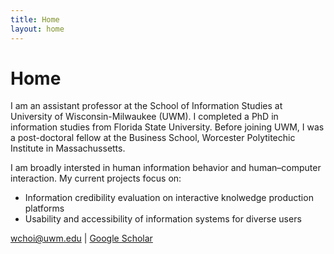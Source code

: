 ```yaml
---
title: Home
layout: home
---
```

# Home
I am an assistant professor at the School of Information Studies at University of Wisconsin-Milwaukee (UWM). I completed a PhD in information studies from Florida State University. Before joining UWM, I was a post-doctoral fellow at the Business School, Worcester Polytitechic Institute in Massachussetts.

I am broadly intersted in human information behavior and human–computer interaction. My current projects focus on:
- Information credibility evaluation on interactive knolwedge production platforms
- Usability and accessibility of information systems for diverse users 

wchoi@uwm.edu | [Google Scholar](https://scholar.google.com/citations?user=p5_1GbgAAAAJ&hl=en)
